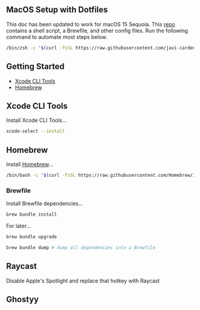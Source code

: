 ## MacOS Setup with Dotfiles

This doc has been updated to work for macOS 15 Sequoia. This [repo](https://github.com/javi-cardenas/.dotfiles) contains a shell script, a Brewfile, and other config files. Run the following command to automate most steps below.

```sh
/bin/zsh -c "$(curl -fsSL https://raw.githubusercontent.com/javi-cardenas/dotfiles/main/install.sh)"
```

## Getting Started

- [Xcode CLI Tools](#xcode-cli-tools)
- [Homebrew](#homebrew)

## Xcode CLI Tools

Install Xcode CLI Tools...

```sh
xcode-select --install
```

## Homebrew

Install [Homebrew](https://brew.sh/)...

```sh
/bin/bash -c "$(curl -fsSL https://raw.githubusercontent.com/Homebrew/install/HEAD/install.sh)"
```

### Brewfile

Install Brewfile dependencies...

```sh
brew bundle install
```

For later...

```sh
brew bundle upgrade
```

```sh
brew bundle dump # dump all dependencies into a Brewfile
```

## Raycast
Disable Apple's Spotlight and replace that hotkey with Raycast

## Ghostyy

